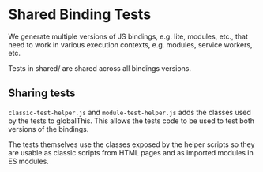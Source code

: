 # Shared Binding Tests

We generate multiple versions of JS bindings, e.g. lite, modules, etc., that
need to work in various execution contexts, e.g. modules, service workers, etc.

Tests in shared/ are shared across all bindings versions.

## Sharing tests

`classic-test-helper.js` and `module-test-helper.js` adds the classes
used by the tests to globalThis. This allows the tests code to be used to
test both versions of the bindings.

The tests themselves use the classes exposed by the helper scripts so they are
usable as classic scripts from HTML pages and as imported modules in ES modules.
